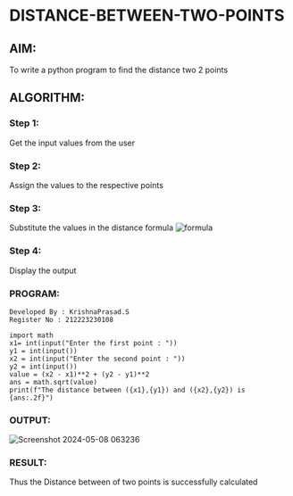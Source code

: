 # DISTANCE-BETWEEN-TWO-POINTS

## AIM:
To write a python program to find the distance two 2 points
## ALGORITHM:
### Step 1: 
Get the input values from the user
### Step 2: 
Assign the values to the respective points
### Step 3: 
Substitute the values in the distance formula  ![formula](/formula.JPG)
### Step 4: 
Display the output
### PROGRAM:
```
Developed By : KrishnaPrasad.S
Register No : 212223230108
```
```
import math
x1= int(input("Enter the first point : "))
y1 = int(input())
x2 = int(input("Enter the second point : "))
y2 = int(input())
value = (x2 - x1)**2 + (y2 - y1)**2
ans = math.sqrt(value)
print(f"The distance between ({x1},{y1}) and ({x2},{y2}) is {ans:.2f}")

```
  


### OUTPUT:
![Screenshot 2024-05-08 063236](https://github.com/KrishnaPrasad148/DISTANCE-BETWEEN-TWO-POINTS/assets/147332763/8b07ed80-91d0-462c-90da-e20670dd64cd)



### RESULT:
Thus the Distance between of two points is successfully calculated 
